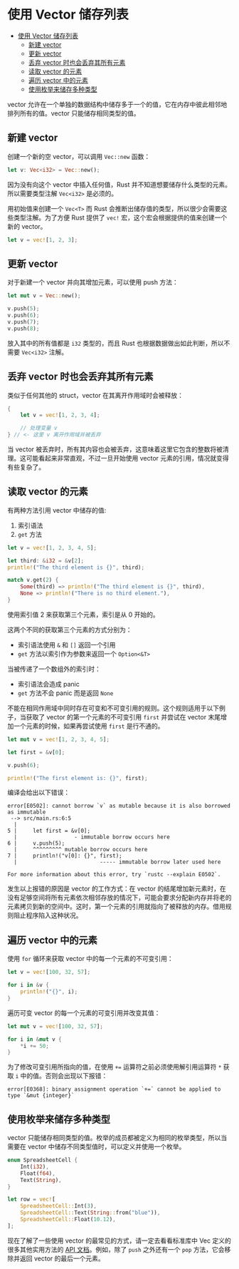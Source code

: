 # 使用 Vector 储存列表

- [使用 Vector 储存列表](#使用-vector-储存列表)
  - [新建 vector](#新建-vector)
  - [更新 vector](#更新-vector)
  - [丢弃 vector 时也会丢弃其所有元素](#丢弃-vector-时也会丢弃其所有元素)
  - [读取 vector 的元素](#读取-vector-的元素)
  - [遍历 vector 中的元素](#遍历-vector-中的元素)
  - [使用枚举来储存多种类型](#使用枚举来储存多种类型)

vector 允许在一个单独的数据结构中储存多于一个的值，它在内存中彼此相邻地排列所有的值。vector 只能储存相同类型的值。

## 新建 vector

创建一个新的空 vector，可以调用 `Vec::new` 函数：

```rust
let v: Vec<i32> = Vec::new();
```

因为没有向这个 vector 中插入任何值，Rust 并不知道想要储存什么类型的元素。所以需要类型注解 `Vec<i32>` 是必须的。

用初始值来创建一个 `Vec<T>` 而 Rust 会推断出储存值的类型，所以很少会需要这些类型注解。为了方便 Rust 提供了 `vec!` 宏，这个宏会根据提供的值来创建一个新的 vector。

```rust
let v = vec![1, 2, 3];
```

## 更新 vector

对于新建一个 vector 并向其增加元素，可以使用 push 方法：

```rust
let mut v = Vec::new();

v.push(5);
v.push(6);
v.push(7);
v.push(8);
```

放入其中的所有值都是 `i32` 类型的，而且 Rust 也根据数据做出如此判断，所以不需要 `Vec<i32>` 注解。

## 丢弃 vector 时也会丢弃其所有元素

类似于任何其他的 struct，vector 在其离开作用域时会被释放：

```rust
{
    let v = vec![1, 2, 3, 4];

    // 处理变量 v
} // <- 这里 v 离开作用域并被丢弃
```

当 vector 被丢弃时，所有其内容也会被丢弃，这意味着这里它包含的整数将被清理。这可能看起来非常直观，不过一旦开始使用 vector 元素的引用，情况就变得有些复杂了。

## 读取 vector 的元素

有两种方法引用 vector 中储存的值:

1. 索引语法
2. `get` 方法

```rust
let v = vec![1, 2, 3, 4, 5];

let third: &i32 = &v[2];
println!("The third element is {}", third);

match v.get(2) {
    Some(third) => println!("The third element is {}", third),
    None => println!("There is no third element."),
}
```

使用索引值 2 来获取第三个元素，索引是从 0 开始的。

这两个不同的获取第三个元素的方式分别为：

- 索引语法使用 `&` 和 `[]` 返回一个引用
- `get` 方法以索引作为参数来返回一个 `Option<&T>`

当被传递了一个数组外的索引时：

- 索引语法会造成 panic
- `get` 方法不会 panic 而是返回 `None`


不能在相同作用域中同时存在可变和不可变引用的规则。这个规则适用于以下例子，当获取了 vector 的第一个元素的不可变引用 `first` 并尝试在 vector 末尾增加一个元素的时候，如果再尝试使用 `first` 是行不通的。

```rust
let mut v = vec![1, 2, 3, 4, 5];

let first = &v[0];

v.push(6);

println!("The first element is: {}", first);
```

编译会给出以下错误：

```
error[E0502]: cannot borrow `v` as mutable because it is also borrowed as immutable
 --> src/main.rs:6:5
  |
5 |     let first = &v[0];
  |                  - immutable borrow occurs here
6 |     v.push(5);
  |     ^^^^^^^^^ mutable borrow occurs here
7 |     println!("v[0]: {}", first);
  |                          ----- immutable borrow later used here

For more information about this error, try `rustc --explain E0502`.
```

发生以上报错的原因是 vector 的工作方式：在 vector 的结尾增加新元素时，在没有足够空间将所有元素依次相邻存放的情况下，可能会要求分配新内存并将老的元素拷贝到新的空间中。这时，第一个元素的引用就指向了被释放的内存。借用规则阻止程序陷入这种状况。

## 遍历 vector 中的元素

使用 `for` 循环来获取 vector 中的每一个元素的不可变引用：

```rust
let v = vec![100, 32, 57];

for i in &v {
    println!("{}", i);
}
```

遍历可变 vector 的每一个元素的可变引用并改变其值：

```rust
let mut v = vec![100, 32, 57];

for i in &mut v {
    *i += 50;
}
```

为了修改可变引用所指向的值，在使用 `+=` 运算符之前必须使用解引用运算符 `*` 获取 `i` 中的值。否则会出现以下报错：

```
error[E0368]: binary assignment operation `+=` cannot be applied to type `&mut {integer}`
```

## 使用枚举来储存多种类型

vector 只能储存相同类型的值。枚举的成员都被定义为相同的枚举类型，所以当需要在 vector 中储存不同类型值时，可以定义并使用一个枚举。

```rust
enum SpreadsheetCell {
    Int(i32),
    Float(f64),
    Text(String),
}

let row = vec![
    SpreadsheetCell::Int(3),
    SpreadsheetCell::Text(String::from("blue")),
    SpreadsheetCell::Float(10.12),
];
```


现在了解了一些使用 vector 的最常见的方式，请一定去看看标准库中 Vec 定义的很多其他实用方法的 [API 文档](https://doc.rust-lang.org/std/vec/struct.Vec.html)。例如，除了 `push` 之外还有一个 `pop` 方法，它会移除并返回 vector 的最后一个元素。